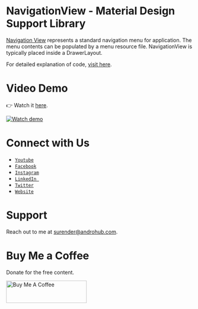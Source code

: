 # NavigationView - Material Design Support Library
[Navigation View](http://developer.android.com/reference/android/support/design/widget/NavigationView.html) represents a standard navigation menu for application. The menu contents can be populated by a menu resource file. NavigationView is typically placed inside a DrawerLayout.

For detailed explanation of code, [visit here](http://www.androhub.com/navigation-view-material-design-support-library-tutorial/).

# Video Demo
👉 Watch it <a href="https://youtu.be/_ky7q7QywXo">here</a>.
<br>

[![Watch demo](http://i3.ytimg.com/vi/_ky7q7QywXo/hqdefault.jpg)](https://youtu.be/_ky7q7QywXo)

# Connect with Us
- <a href="https://www.youtube.com/channel/@Androhub" target="_blank">`Youtube`</a>
- <a href="https://www.facebook.com/androhubtutorial/" target="_blank">`Facebook`</a>
- <a href="https://www.instagram.com/androhub_tutorial" target="_blank">`Instagram`</a>
- <a href="https://www.linkedin.com/in/surender-kumar-681472a8?originalSubdomain=in" target="_blank">`LinkedIn `</a>
- <a href="https://twitter.com/sonusurender0/" target="_blank">`Twitter`</a>
- <a href="http://www.androhub.com/" target="_blank">`Website`</a>

# Support
Reach out to me at surender@androhub.com.

# Buy Me a Coffee
Donate for the free content.

<a href="https://www.buymeacoffee.com/androhub" target="_blank"><img src="https://cdn.buymeacoffee.com/buttons/v2/default-yellow.png" alt="Buy Me A Coffee" style="height: 60px !important;width: 217px !important;" ></a>
